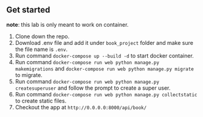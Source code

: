 ## Get started

**note**: this lab is only meant to work on container.

1. Clone down the repo.
2. Download .env file and add it under `book_project` folder and make sure the file name is `.env`.
3. Run command `docker-compose up --build -d` to start docker container.
4. Run command `docker-compose run web python manage.py makemigrations` and `docker-compose run web python manage.py migrate` to migrate.
5. Run command `docker-compose run web python manage.py createsuperuser` and follow the prompt to create a super user.
6. Run command `docker-compose run web python manage.py collectstatic` to create static files.
7. Checkout the app at `http://0.0.0.0:8000/api/book/`

